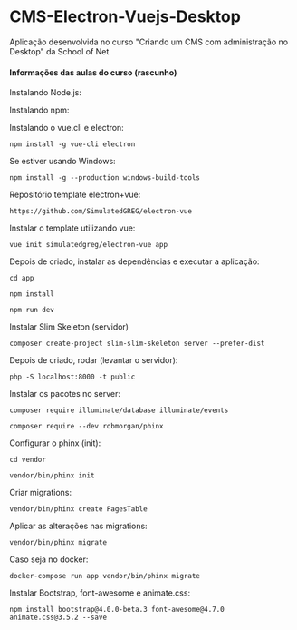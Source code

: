 # CMS-Electron-Vuejs-Desktop
Aplicação desenvolvida no curso "Criando um CMS com administração no Desktop" da School of Net


#### Informações das aulas do curso (rascunho)

Instalando Node.js:

Instalando npm:

Instalando o vue.cli e electron:

``npm install -g vue-cli electron``

Se estiver usando Windows:

``npm install -g --production windows-build-tools``

Repositório template electron+vue:

``https://github.com/SimulatedGREG/electron-vue``

Instalar o template utilizando vue:

``vue init simulatedgreg/electron-vue app``

Depois de criado, instalar as dependências e executar a aplicação:

``cd app``

``npm install``

``npm run dev``

Instalar Slim Skeleton (servidor)

``composer create-project slim-slim-skeleton server --prefer-dist``

Depois de criado, rodar (levantar o servidor):

``php -S localhost:8000 -t public``

Instalar os pacotes no server:

``composer require illuminate/database illuminate/events``

``composer require --dev robmorgan/phinx``

Configurar o phinx (init):

``cd vendor``

``vendor/bin/phinx init``

Criar migrations:

``vendor/bin/phinx create PagesTable``

Aplicar as alterações nas migrations:

``vendor/bin/phinx migrate``

Caso seja no docker:

``docker-compose run app vendor/bin/phinx migrate``

Instalar Bootstrap, font-awesome e animate.css:

``npm install bootstrap@4.0.0-beta.3 font-awesome@4.7.0 animate.css@3.5.2 --save``